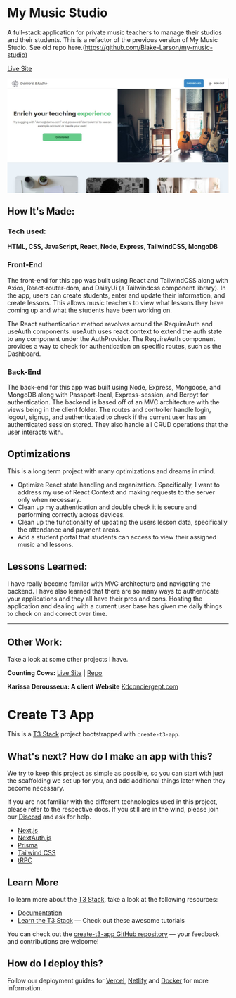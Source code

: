 # My Music Studio

A full-stack application for private music teachers to manage their studios and their students. This is a refactor of the previous version of My Music Studio. See old repo here.(https://github.com/Blake-Larson/my-music-studio)

[Live Site](https://my-music-studio.herokuapp.com/)

<p align="center" ><img align="center" src="https://github.com/Blake-Larson/my-music-studio/blob/main/client/src/assets/images/demo.jpg" alt="The inital view of My Music Studio" /></p>

## How It's Made:

### Tech used:

**HTML, CSS, JavaScript, React, Node, Express, TailwindCSS, MongoDB**

### Front-End

The front-end for this app was built using React and TailwindCSS along with Axios, React-router-dom, and DaisyUi (a Tailwindcss component library). In the app, users can create students, enter and update their information, and create lessons. This allows music teachers to view what lessons they have coming up and what the students have been working on.

The React authentication method revolves around the RequireAuth and useAuth components. useAuth uses react context to extend the auth state to any component under the AuthProvider. The RequireAuth component provides a way to check for authentication on specific routes, such as the Dashboard.

### Back-End

The back-end for this app was built using Node, Express, Mongoose, and MongoDB along with Passport-local, Express-session, and Bcrpyt for authentication. The backend is based off of an MVC architecture with the views being in the client folder. The routes and controller handle login, logout, signup, and authenticated to check if the current user has an authenticated session stored. They also handle all CRUD operations that the user interacts with.

## Optimizations

This is a long term project with many optimizations and dreams in mind.

- Optimize React state handling and organization. Specifically, I want to address my use of React Context and making requests to the server only when necessary.
- Clean up my authentication and double check it is secure and performing correctly across devices.
- Clean up the functionality of updating the users lesson data, specifically the attendance and payment areas.
- Add a student portal that students can access to view their assigned music and lessons.

## Lessons Learned:

I have really become familar with MVC architecture and navigating the backend. I have also learned that there are so many ways to authenticate your applications and they all have their pros and cons. Hosting the application and dealing with a current user base has given me daily things to check on and correct over time.

---

## Other Work:

Take a look at some other projects I have.

**Counting Cows:** [Live Site](https://counting-cows.herokuapp.com/) | [Repo](https://github.com/Blake-Larson/counting-cows)

**Karissa Derousseua: A client Website** [Kdconciergept.com](https://kdconciergept.com/)


# Create T3 App

This is a [T3 Stack](https://create.t3.gg/) project bootstrapped with `create-t3-app`.

## What's next? How do I make an app with this?

We try to keep this project as simple as possible, so you can start with just the scaffolding we set up for you, and add additional things later when they become necessary.

If you are not familiar with the different technologies used in this project, please refer to the respective docs. If you still are in the wind, please join our [Discord](https://t3.gg/discord) and ask for help.

- [Next.js](https://nextjs.org)
- [NextAuth.js](https://next-auth.js.org)
- [Prisma](https://prisma.io)
- [Tailwind CSS](https://tailwindcss.com)
- [tRPC](https://trpc.io)

## Learn More

To learn more about the [T3 Stack](https://create.t3.gg/), take a look at the following resources:

- [Documentation](https://create.t3.gg/)
- [Learn the T3 Stack](https://create.t3.gg/en/faq#what-learning-resources-are-currently-available) — Check out these awesome tutorials

You can check out the [create-t3-app GitHub repository](https://github.com/t3-oss/create-t3-app) — your feedback and contributions are welcome!

## How do I deploy this?

Follow our deployment guides for [Vercel](https://create.t3.gg/en/deployment/vercel), [Netlify](https://create.t3.gg/en/deployment/netlify) and [Docker](https://create.t3.gg/en/deployment/docker) for more information.
